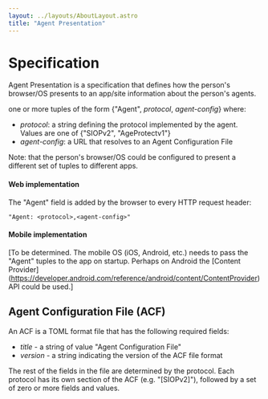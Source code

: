 ```yaml
---
layout: ../layouts/AboutLayout.astro
title: "Agent Presentation"
---
```


# Specification

Agent Presentation is a specification that defines how the person's browser/OS presents to an app/site information about the person's agents. 

 one or more tuples of the form {"Agent", *protocol*, *agent-config*} where:

- *protocol*: a string defining the protocol implemented by the agent. Values are one of {"SIOPv2", "AgeProtectv1"}
- *agent-config*: a URL that resolves to an Agent Configuration File

Note: that the person's browser/OS could be configured to present a different set of tuples to different apps.

#### Web implementation

The "Agent" field is added by the browser to every HTTP request header:

    "Agent: <protocol>,<agent-config>"

#### Mobile implementation

[To be determined. The mobile OS (iOS, Android, etc.) needs to pass the "Agent" tuples to the app on startup. Perhaps on Android the  [Content Provider] (https://developer.android.com/reference/android/content/ContentProvider) API could be used.]

## Agent Configuration File (ACF)

An ACF is a TOML format file that has the following required fields:

- *title* - a string of value "Agent Configuration File"
- *version* - a string indicating the version of the ACF file format

The rest of the fields in the file are determined by the protocol. Each protocol has its own section of the ACF (e.g. "[SIOPv2]"),  followed by a set of zero or more fields and values.


